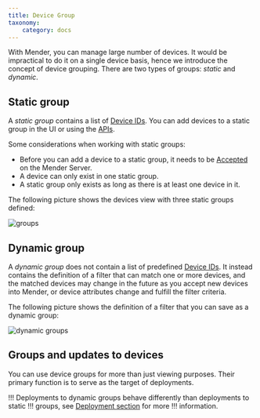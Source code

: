```yaml
---
title: Device Group
taxonomy:
    category: docs
---
```


With Mender, you can manage large number of devices. It would be impractical
to do it on a single device basis, hence we introduce the concept of device
grouping. There are two types of groups: _static_ and _dynamic_.

## Static group

A *static group* contains a list of [Device IDs](../16.Taxonomy/docs.md).
You can add devices to a static group in the UI or using the
[APIs](../../09.Server-integration/01.Using-the-apis/docs.md).

Some considerations when working with static groups:
* Before you can add a device to a static group, it needs to be
  [Accepted](../16.Taxonomy/docs.md) on the Mender Server.
* A device can only exist in one static group.
* A static group only exists as long as there is at least one device in it.

The following picture shows the devices view with three static groups defined:

![groups](groups.png)

## Dynamic group

A *dynamic group* does not contain a list of predefined
[Device IDs](../16.Taxonomy/docs.md). It instead contains the definition of a
filter that can match one or more devices, and the matched devices may change
in the future as you accept new devices into Mender, or device attributes change
and fulfill the filter criteria.

The following picture shows the definition of a filter that you can save as a
dynamic group:

![dynamic groups](filters.png)

## Groups and updates to devices

You can use device groups for more than just viewing purposes. Their primary function
is to serve as the target of deployments.

!!! Deployments to dynamic groups behave differently than deployments to static
!!! groups, see [Deployment section](../05.Deployment/docs.md) for more
!!! information.
